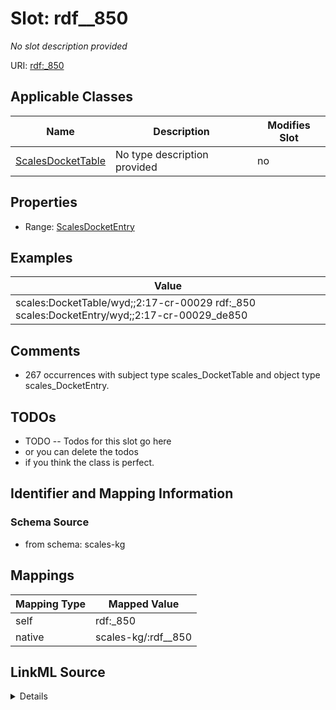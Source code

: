 

# Slot: rdf__850


_No slot description provided_





URI: [rdf:_850](http://www.w3.org/1999/02/22-rdf-syntax-ns#_850)



<!-- no inheritance hierarchy -->





## Applicable Classes

| Name | Description | Modifies Slot |
| --- | --- | --- |
| [ScalesDocketTable](../classes/ScalesDocketTable.md) | No type description provided |  no  |







## Properties

* Range: [ScalesDocketEntry](../classes/ScalesDocketEntry.md)






## Examples

| Value |
| --- |
| scales:DocketTable/wyd;;2:17-cr-00029 rdf:_850 scales:DocketEntry/wyd;;2:17-cr-00029_de850 |

## Comments

* 267 occurrences with subject type scales_DocketTable and object type scales_DocketEntry.

## TODOs

* TODO -- Todos for this slot go here
* or you can delete the todos
* if you think the class is perfect.

## Identifier and Mapping Information







### Schema Source


* from schema: scales-kg




## Mappings

| Mapping Type | Mapped Value |
| ---  | ---  |
| self | rdf:_850 |
| native | scales-kg/:rdf__850 |




## LinkML Source

<details>
```yaml
name: rdf__850
description: No slot description provided
todos:
- TODO -- Todos for this slot go here
- or you can delete the todos
- if you think the class is perfect.
comments:
- 267 occurrences with subject type scales_DocketTable and object type scales_DocketEntry.
examples:
- value: scales:DocketTable/wyd;;2:17-cr-00029 rdf:_850 scales:DocketEntry/wyd;;2:17-cr-00029_de850
from_schema: scales-kg
rank: 1000
slot_uri: rdf:_850
alias: rdf__850
domain_of:
- scales_DocketTable
range: scales_DocketEntry

```
</details>